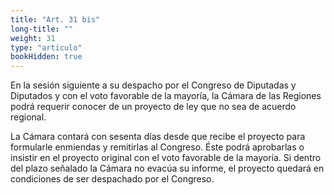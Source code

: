 ```yaml
---
title: "Art. 31 bis"
long-title: ""
weight: 31
type: "articulo"
bookHidden: true
---
```

En la sesión siguiente a su despacho por el Congreso de Diputadas y Diputados y con el voto favorable de la mayoría, la Cámara de las Regiones podrá requerir conocer de un proyecto de ley que no sea de acuerdo regional.

La Cámara contará con sesenta días desde que recibe el proyecto para formularle enmiendas y remitirlas al Congreso. Éste podrá aprobarlas o insistir en el proyecto original con el voto favorable de la mayoría. Si dentro del plazo señalado la Cámara no evacúa su informe, el proyecto quedará en condiciones de ser despachado por el Congreso.
